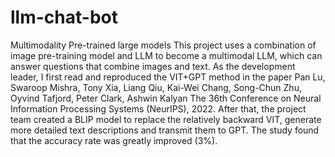 # llm-chat-bot
Multimodality Pre-trained large models
This project uses a combination of image pre-training model and LLM to become a multimodal LLM, which can answer questions that combine images and text. As the development leader, I first read and reproduced the VIT+GPT method in the paper Pan
Lu, Swaroop Mishra, Tony Xia, Liang Qiu, Kai-Wei Chang, Song-Chun Zhu, Oyvind Tafjord, Peter Clark, Ashwin Kalyan The
36th Conference on Neural Information Processing Systems (NeurIPS), 2022. After that, the project team created a BLIP model to replace the relatively backward VIT, generate more detailed text descriptions and transmit them to GPT. The study found that the accuracy rate was greatly improved (3%).
